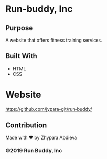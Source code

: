 # Run-buddy, Inc


## Purpose
A website that offers fitness training services.

## Built With
* HTML
* CSS 


# Website
https://github.com/jypara-git/run-buddy/


## Contribution
Made with ❤️ by Zhypara Abdieva


### ©️2019 Run Buddy, Inc 
